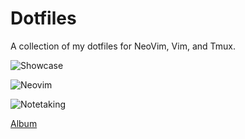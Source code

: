 # Dotfiles

A collection of my dotfiles for NeoVim, Vim, and Tmux.

![Showcase](https://imgur.com/H9yjsmj.png)

![Neovim](https://imgur.com/ysYwul1.png)

![Notetaking](https://imgur.com/T8EoBR2.png)

[Album](https://imgur.com/a/gTn22Nh)
